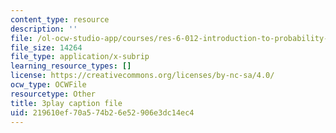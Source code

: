 ```yaml
---
content_type: resource
description: ''
file: /ol-ocw-studio-app/courses/res-6-012-introduction-to-probability-spring-2018/219610ef70a574b26e52906e3dc14ec4_WXIU2tK4qtc.srt
file_size: 14264
file_type: application/x-subrip
learning_resource_types: []
license: https://creativecommons.org/licenses/by-nc-sa/4.0/
ocw_type: OCWFile
resourcetype: Other
title: 3play caption file
uid: 219610ef-70a5-74b2-6e52-906e3dc14ec4
---
```

